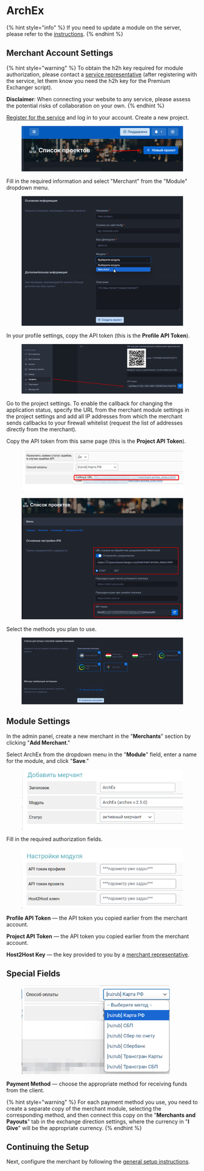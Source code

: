 # ArchEx

{% hint style="info" %}
If you need to update a module on the server, please refer to the [instructions](https://premium.gitbook.io/main/en/en/basic-settings/faq/updating-script-files-on-the-server/how-to-update-files-on-the-server#merchant-and-auto-payout-modules).
{% endhint %}

## Merchant Account Settings

{% hint style="warning" %}
To obtain the h2h key required for module authorization, please contact a [service representative](https://t.me/archex_headsupport) (after registering with the service, let them know you need the h2h key for the Premium Exchanger script).

**Disclaimer**: When connecting your website to any service, please assess the potential risks of collaboration on your own.
{% endhint %}

[Register for the service](https://dash.archex.io/signin/) and log in to your account. Create a new project.

<figure><img src="../../../.gitbook/assets/image (2036)_eng.png" alt=""><figcaption></figcaption></figure>

Fill in the required information and select "Merchant" from the "Module" dropdown menu.

<figure><img src="../../../.gitbook/assets/image (2037)_eng.png" alt=""><figcaption></figcaption></figure>

In your profile settings, copy the API token (this is the **Profile API Token**).

<figure><img src="../../../.gitbook/assets/image (2041)_eng.png" alt=""><figcaption></figcaption></figure>

Go to the project settings. To enable the callback for changing the application status, specify the URL from the merchant module settings in the project settings and add all IP addresses from which the merchant sends callbacks to your firewall whitelist (request the list of addresses directly from the merchant).

Copy the API token from this same page (this is the **Project API Token**).

<figure><img src="../../../.gitbook/assets/image (2040)_eng.png" alt=""><figcaption></figcaption></figure>

<figure><img src="../../../.gitbook/assets/image (2038)_eng.png" alt=""><figcaption></figcaption></figure>

Select the methods you plan to use.

<figure><img src="../../../.gitbook/assets/image (2039)_eng.png" alt=""><figcaption></figcaption></figure>

## Module Settings

In the admin panel, create a new merchant in the "**Merchants**" section by clicking "**Add Merchant**."

Select ArchEx from the dropdown menu in the "**Module**" field, enter a name for the module, and click "**Save**."

<figure><img src="../../../.gitbook/assets/image (2034)_eng.png" alt="" width="464"><figcaption></figcaption></figure>

Fill in the required authorization fields.

<figure><img src="../../../.gitbook/assets/image (2033)_eng.png" alt="" width="458"><figcaption></figcaption></figure>

**Profile API Token** — the API token you copied earlier from the merchant account.

**Project API Token** — the API token you copied earlier from the merchant account.

**Host2Host Key** — the key provided to you by a [merchant representative](https://t.me/archex_headsupport).

## Special Fields

<figure><img src="../../../.gitbook/assets/image (2035)_eng.png" alt="" width="389"><figcaption></figcaption></figure>

**Payment Method** — choose the appropriate method for receiving funds from the client.

{% hint style="warning" %}
For each payment method you use, you need to create a separate copy of the merchant module, selecting the corresponding method, and then connect this copy on the "**Merchants and Payouts**" tab in the exchange direction settings, where the currency in "**I Give**" will be the appropriate currency.
{% endhint %}

## Continuing the Setup

Next, configure the merchant by following the [general setup instructions](https://premium.gitbook.io/main/en/en/basic-settings/merchants-and-auto-payments/merchants/general-merchant-settings).